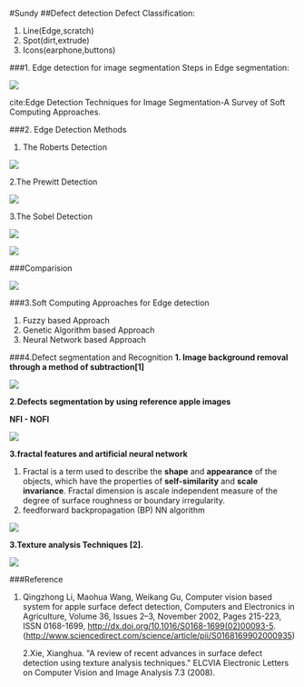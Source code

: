 #Sundy
##Defect detection
Defect Classification:

1. Line(Edge,scratch)
2. Spot(dirt,extrude)
3. Icons(earphone,buttons)

###1. Edge detection for image segmentation
Steps in Edge segmentation:

![](http://i.imgur.com/PjOMrUw.jpg)

cite:Edge Detection Techniques for Image Segmentation-A Survey of Soft Computing Approaches.

###2. Edge Detection Methods 
1. The Roberts Detection

![](http://i.imgur.com/9XKU5Hk.jpg)

2.The Prewitt Detection

![](http://i.imgur.com/hQUVSb7.png)

3.The Sobel Detection

![](http://i.imgur.com/VYQMwLV.png)

![](http://i.imgur.com/9AIbnKo.png)

###Comparision

![](http://i.imgur.com/FxOmpEO.png)

###3.Soft Computing Approaches for Edge detection
1. Fuzzy based Approach
2. Genetic Algorithm based Approach
3. Neural Network based Approach


###4.Defect segmentation and Recognition
**1. Image background removal through a method of subtraction[1]**

![](http://i.imgur.com/E1VRXl0.png)

**2.Defects segmentation by using reference apple images**

**NFI - NOFI**

![](http://i.imgur.com/wLhCuEQ.png)

**3.fractal features and artificial neural network**

1. Fractal is a term used to describe the **shape** and **appearance** of the objects, which have the properties of **self-similarity** and **scale invariance**. Fractal dimension is ascale independent measure of the degree of surface roughness or boundary irregularity.
2.  feedforward backpropagation (BP) NN algorithm 

![](http://i.imgur.com/kkTds8w.png)

**3.Texture analysis Techniques [2].**

![](http://i.imgur.com/vL0r4Dw.png)


###Reference
1. Qingzhong Li, Maohua Wang, Weikang Gu, Computer vision based system for apple surface defect detection, Computers and Electronics in Agriculture, Volume 36, Issues 2–3, November 2002, Pages 215-223, ISSN 0168-1699, http://dx.doi.org/10.1016/S0168-1699(02)00093-5.
(http://www.sciencedirect.com/science/article/pii/S0168169902000935)

	2.Xie, Xianghua. "A review of recent advances in surface defect detection using texture analysis techniques." ELCVIA Electronic Letters on Computer Vision and Image Analysis 7.3 (2008).